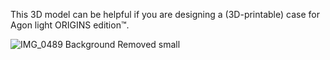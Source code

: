 This 3D model can be helpful if you are designing a (3D-printable) case for Agon light ORIGINS edition™.

![IMG_0489 Background Removed small](https://github.com/TheByteAttic/AgonORIGINS/assets/69539226/62021843-0873-43fc-b5a1-46308beb33ab)
